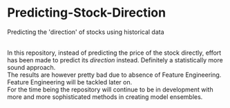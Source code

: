 # Predicting-Stock-Direction
Predicting the 'direction' of stocks using historical data

<br/>In this repository, instead of predicting the price of the stock directly, effort has been made to predict its _direction_ instead. Definitely a statistically more sound approach.  
The results are however pretty bad due to absence of Feature Engineering. Feature Engineering will be tackled later on.  
For the time being the repository will continue to be in development with more and more sophisticated methods in creating model ensembles. 
